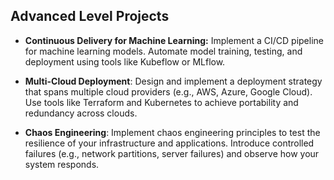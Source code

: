 ## Advanced Level Projects

- **Continuous Delivery for Machine Learning:** Implement a CI/CD pipeline for machine learning models. Automate model training, testing, and deployment using tools like Kubeflow or MLflow.

- **Multi-Cloud Deployment**: Design and implement a deployment strategy that spans multiple cloud providers (e.g., AWS, Azure, Google Cloud). Use tools like Terraform and Kubernetes to achieve portability and redundancy across clouds.

- **Chaos Engineering**: Implement chaos engineering principles to test the resilience of your infrastructure and applications. Introduce controlled failures (e.g., network partitions, server failures) and observe how your system responds.
